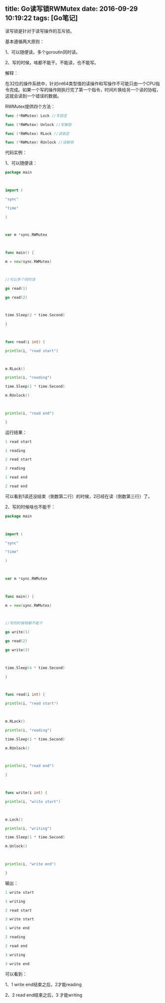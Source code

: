 title: Go读写锁RWMutex
date: 2016-09-29 10:19:22
tags: [Go笔记]
---

读写锁是针对于读写操作的互斥锁。

基本遵循两大原则：

1、可以随便读。多个goroutin同时读。

2、写的时候，啥都不能干。不能读，也不能写。

解释：

在32位的操作系统中，针对int64类型值的读操作和写操作不可能只由一个CPU指令完成。如果一个写的操作刚执行完了第一个指令，时间片换给另一个读的协程，这就会读到一个错误的数据。

<!-- more -->
RWMutex提供四个方法：

```go
func (*RWMutex) Lock //写锁定

func (*RWMutex) Unlock //写解锁

func (*RWMutex) RLock //读锁定

func (*RWMutex) RUnlock //读解锁
```

代码实例：

1、可以随便读：

```go
package main

 

import (

"sync"

"time"

)

 

var m *sync.RWMutex

 

func main() {

m = new(sync.RWMutex)

 

//可以多个同时读

go read(1)

go read(2)

 

time.Sleep(2 * time.Second)

}

 

func read(i int) {

println(i, "read start")

 

m.RLock()

println(i, "reading")

time.Sleep(1 * time.Second)

m.RUnlock()

 

println(i, "read end")

}
```

运行结果：

```go
1 read start

1 reading

2 read start

2 reading

1 read end

2 read end
```

可以看到1读还没结束（倒数第二行）的时候，2已经在读（倒数第三行）了。

2、写的时候啥也不能干：

```go
package main

 

import (

"sync"

"time"

)

 

var m *sync.RWMutex

 

func main() {

m = new(sync.RWMutex)

 

//写的时候啥都不能干

go write(1)

go read(2)

go write(3)

 

time.Sleep(4 * time.Second)

}

 

func read(i int) {

println(i, "read start")

 

m.RLock()

println(i, "reading")

time.Sleep(1 * time.Second)

m.RUnlock()

 

println(i, "read end")

}

 

func write(i int) {

println(i, "write start")

 

m.Lock()

println(i, "writing")

time.Sleep(1 * time.Second)

m.Unlock()

 

println(i, "write end")

}
```

输出：

```go
1 write start

1 writing

2 read start

3 write start

1 write end

2 reading

2 read end

3 writing

3 write end

```
可以看到：

1、1 write end结束之后，2才能reading

2、2 read end结束之后，3 才能writing

